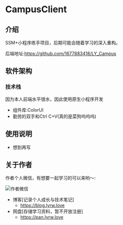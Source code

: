 # CampusClient
## 介绍

SSM+小程序练手项目，后期可能会随着学习的深入重构。

后端地址:https://github.com/1677883418/LY_Campus

## 软件架构

### 技术栈
因为本人前端水平很水，因此使用原生小程序开发
* 组件库:ColorUI
* 勤劳的双手和Ctrl C+V(真的是菜狗呜呜呜)

## 使用说明

* 想到再写

## 关于作者

作者个人微信，有想要一起学习的可以来哟～:

![作者微信](https://gitee.com/goodsir555/typora-Picture_bed/raw/master/img/202109161325671.png)

* 博客[记录个人成长与技术笔记]
    * https://blog.lyrw.love
* 网盘[存储学习资料，暂不开放注册]
    * https://pan.lyrw.love

